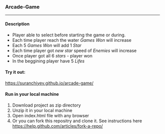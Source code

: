 ### Arcade-Game
<hr>


#### Description
* Player able to select before starting the game or during.
* Each time player reach the water _Games Won_ will increase 
* Each 5 _Games Won_ will add 1 _Star_
* Each time player got _new star_ speed of _Enemies_ will increase
* Once player got all 6 _stars_ - player won
* In the beggining player have 5 _Lifes_

#### Try it out:
  https://suranchiyev.github.io/arcade-game/

#### Run in your local machine
  1. Download project as zip directory 
  2. Unzip it in your local machine 
  3. Open index.html file with any browser
  4. Or you can fork this repositry and clone it. See instructions here https://help.github.com/articles/fork-a-repo/
